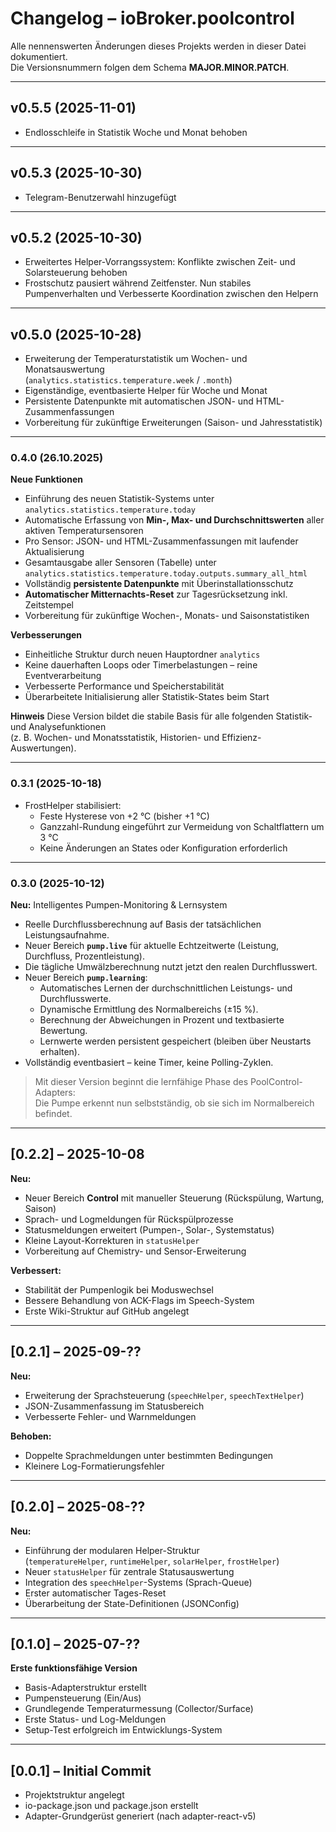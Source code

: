 # Changelog – ioBroker.poolcontrol

Alle nennenswerten Änderungen dieses Projekts werden in dieser Datei dokumentiert.  
Die Versionsnummern folgen dem Schema **MAJOR.MINOR.PATCH**.

---

## v0.5.5 (2025-11-01)
- Endlosschleife in Statistik Woche und Monat behoben

---

## v0.5.3 (2025-10-30)
- Telegram-Benutzerwahl hinzugefügt

---

## v0.5.2 (2025-10-30)
- Erweitertes Helper-Vorrangssystem: Konflikte zwischen Zeit- und Solarsteuerung behoben
- Frostschutz pausiert während Zeitfenster. Nun stabiles Pumpenverhalten und Verbesserte
  Koordination zwischen den Helpern

---

## v0.5.0 (2025-10-28)
- Erweiterung der Temperaturstatistik um Wochen- und Monatsauswertung  
  (`analytics.statistics.temperature.week` / `.month`)
- Eigenständige, eventbasierte Helper für Woche und Monat
- Persistente Datenpunkte mit automatischen JSON- und HTML-Zusammenfassungen
- Vorbereitung für zukünftige Erweiterungen (Saison- und Jahresstatistik)


---


### **0.4.0 (26.10.2025)**

**Neue Funktionen**
- Einführung des neuen Statistik-Systems unter `analytics.statistics.temperature.today`
- Automatische Erfassung von **Min-, Max- und Durchschnittswerten** aller aktiven Temperatursensoren
- Pro Sensor: JSON- und HTML-Zusammenfassungen mit laufender Aktualisierung
- Gesamtausgabe aller Sensoren (Tabelle) unter  
  `analytics.statistics.temperature.today.outputs.summary_all_html`
- Vollständig **persistente Datenpunkte** mit Überinstallationsschutz
- **Automatischer Mitternachts-Reset** zur Tagesrücksetzung inkl. Zeitstempel
- Vorbereitung für zukünftige Wochen-, Monats- und Saisonstatistiken

**Verbesserungen**
- Einheitliche Struktur durch neuen Hauptordner `analytics`
- Keine dauerhaften Loops oder Timerbelastungen – reine Eventverarbeitung
- Verbesserte Performance und Speicherstabilität
- Überarbeitete Initialisierung aller Statistik-States beim Start

**Hinweis**
Diese Version bildet die stabile Basis für alle folgenden Statistik- und Analysefunktionen  
(z. B. Wochen- und Monatsstatistik, Historien- und Effizienz-Auswertungen).


---


### 0.3.1 (2025-10-18)
- FrostHelper stabilisiert:
  - Feste Hysterese von +2 °C (bisher +1 °C)
  - Ganzzahl-Rundung eingeführt zur Vermeidung von Schaltflattern um 3 °C
  - Keine Änderungen an States oder Konfiguration erforderlich


---


### 0.3.0 (2025-10-12)
**Neu:** Intelligentes Pumpen-Monitoring & Lernsystem

- Reelle Durchflussberechnung auf Basis der tatsächlichen Leistungsaufnahme.  
- Neuer Bereich **`pump.live`** für aktuelle Echtzeitwerte (Leistung, Durchfluss, Prozentleistung).  
- Die tägliche Umwälzberechnung nutzt jetzt den realen Durchflusswert.  
- Neuer Bereich **`pump.learning`**:
  - Automatisches Lernen der durchschnittlichen Leistungs- und Durchflusswerte.  
  - Dynamische Ermittlung des Normalbereichs (±15 %).  
  - Berechnung der Abweichungen in Prozent und textbasierte Bewertung.  
  - Lernwerte werden persistent gespeichert (bleiben über Neustarts erhalten).  
- Vollständig eventbasiert – keine Timer, keine Polling-Zyklen.  

> Mit dieser Version beginnt die lernfähige Phase des PoolControl-Adapters:  
> Die Pumpe erkennt nun selbstständig, ob sie sich im Normalbereich befindet.


---

## [0.2.2] – 2025-10-08
**Neu:**
- Neuer Bereich **Control** mit manueller Steuerung (Rückspülung, Wartung, Saison)
- Sprach- und Logmeldungen für Rückspülprozesse
- Statusmeldungen erweitert (Pumpen-, Solar-, Systemstatus)
- Kleine Layout-Korrekturen in `statusHelper`
- Vorbereitung auf Chemistry- und Sensor-Erweiterung

**Verbessert:**
- Stabilität der Pumpenlogik bei Moduswechsel
- Bessere Behandlung von ACK-Flags im Speech-System
- Erste Wiki-Struktur auf GitHub angelegt

---

## [0.2.1] – 2025-09-??
**Neu:**
- Erweiterung der Sprachsteuerung (`speechHelper`, `speechTextHelper`)
- JSON-Zusammenfassung im Statusbereich
- Verbesserte Fehler- und Warnmeldungen

**Behoben:**
- Doppelte Sprachmeldungen unter bestimmten Bedingungen
- Kleinere Log-Formatierungsfehler

---

## [0.2.0] – 2025-08-??
**Neu:**
- Einführung der modularen Helper-Struktur  
  (`temperatureHelper`, `runtimeHelper`, `solarHelper`, `frostHelper`)
- Neuer `statusHelper` für zentrale Statusauswertung
- Integration des `speechHelper`-Systems (Sprach-Queue)
- Erster automatischer Tages-Reset
- Überarbeitung der State-Definitionen (JSONConfig)

---

## [0.1.0] – 2025-07-??
**Erste funktionsfähige Version**
- Basis-Adapterstruktur erstellt
- Pumpensteuerung (Ein/Aus)
- Grundlegende Temperaturmessung (Collector/Surface)
- Erste Status- und Log-Meldungen
- Setup-Test erfolgreich im Entwicklungs-System

---

## [0.0.1] – Initial Commit
- Projektstruktur angelegt
- io-package.json und package.json erstellt
- Adapter-Grundgerüst generiert (nach adapter-react-v5)
